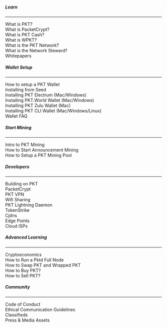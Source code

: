 <div class="container">
    <div class="row">
      <div class="col-4">
            <h5>Learn</h5>
            <hr />
            <p>What is PKT?<br />
            What is PacketCrypt?<br />
            What is PKT Cash?<br />
            What is WPKT?<br />
            What is the PKT Network?<br />
            What is the Network Steward?<br />
            Whitepapers</p>
      </div>
      <div class="col-4">
            <h5>Wallet Setup</h5>
            <hr />
            <p>How to setup a PKT Wallet<br />
            Installing from Seed<br />
            Installing PKT Electrum (Mac/Windows)<br />
            Installing PKT.World Wallet  (Mac/Windows)<br />
            Installing PKT Zulu Wallet (Mac)<br />
            Installing PKT CLI Wallet (Mac/Windows/Linux)<br />
            Wallet FAQ</p>
      </div>
      <div class="col-4">
            <h5>Start Mining</h5>
            <hr />
            <p>Intro to PKT Mining<br />
            How to Start Announcement Mining<br />
            How to Setup a PKT Mining Pool</p>
      </div>
    </div>
    <div class="row">
      <div class="col-4">
            <h5>Developers</h5>
            <hr />
            <p>Building on PKT<br />
            PacketCrypt<br />
            PKT VPN<br />
            Wifi Sharing<br />
            PKT Lightning Daemon<br />
            TokenStrike<br />
            Cjdns<br />
            Edge Points<br />
            Cloud ISPs</p>
      </div>
      <div class="col-4">
            <h5>Advanced Learning</h5>
            <hr />
            <p>Cryptoeconomics<br />
            How to Run a Pktd Full Node<br />
            How to Swap PKT and Wrapped PKT<br />
            How to Buy PKT?<br />
            How to Sell PKT?</p>
      </div>
      <div class="col-4">
            <h5>Community</h5>
            <hr />
            <p>Code of Conduct<br />
            Ethical Communication Guidelines<br />
            Classifieds<br />
            Press & Media Assets</p>
      </div>
    </div>
</div>
